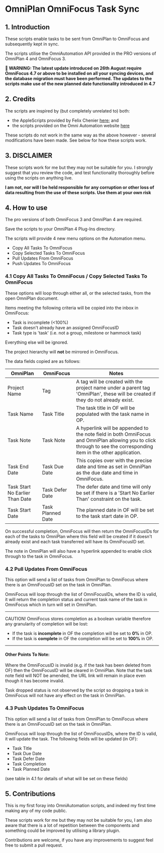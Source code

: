 # OmniPlan OmniFocus Task Sync

## 1. Introduction

These scripts enable tasks to be sent from OmniPlan to OmniFocus and subsequently kept in sync.

The scripts utilise the OmniAutomation API provided in the PRO versions of OmniPlan 4 and OmniFocus 3.

**🚨 WARNING: The latest update introduced on 26th August require OmniFocus 4.7 or above to be installed on all your syncing devices, and the database migration must have been performed. The updates to the scripts make use of the new planned date functionality introduced in 4.7**

## 2. Credits

The scripts are inspired by (but completely unrelated to) both:

* the AppleScripts provided by Felix Chenier [here](http://felixchenier.com/focusplan); and
* the scripts provided on the Omni Automation website [here](https://omni-automation.com/omniplan/app-to-app.html)

These scripts do not work in the same way as the above however - several modifications have been made. See below for how these scripts work.

## 3. DISCLAIMER

These scripts work for me but they may not be suitable for you. I strongly suggest that you review the code, and test functionality thoroughly before using the scripts on anything live.

**I am not, nor will I be held responsible for any corruption or other loss of data resulting from the use of these scripts. Use them at your own risk**

## 4. How to use

The pro versions of both OmniFocus 3 and OmniPlan 4 are required.

Save the scripts to your OmniPlan 4 Plug-Ins directory.

The scripts will provide 4 new menu options on the Automation menu.

* Copy All Tasks To OmniFocus
* Copy Selected Tasks To OmniFocus
* Pull Updates From OmniFocus
* Push Updates To OmniFocus

### 4.1 Copy All Tasks To OmniFocus / Copy Selected Tasks To OmniFocus

These options will loop through either all, or the selected tasks, from the open OmniPlan document.

Items meeting the following criteria will be copied into the inbox in OmniFocus:

* Task is incomplete (<100%)
* Task doesn't already have an assigned OmniFocusID
* Task type is 'task' (i.e. not a group, milestone or hammock task)

Everything else will be ignored.

The project hierarchy will **not** be mirrored in OmniFocus.

The data fields copied are as follows:

| OmniPlan | OmniFocus | Notes |
| ------------- | ------------- | ------------- |
| Project Name | Tag | A tag will be created with the project name under a parent tag 'OmniPlan', these will be created if they do not already exist. |
| Task Name | Task Title | The task title in OF will be populated with the task name in OP. |
| Task Note | Task Note | A hyperlink will be appended to the note field in both OmniFocus and OmniPlan allowing you to click through to see the corresponding item in the other application. |
| Task End Date | Task Due Date | This copies over with the precise date and time as set in OmniPlan as the due date and time in OmniFocus. |
| Task Start No Earlier Than Date | Task Defer Date | The defer date and time will only be set if there is a 'Start No Earlier Than' constraint on the task. |
| Task Start Date | Task Planned Date | The planned date in OF will be set to the task start date in OP. |

On successful completion, OmniFocus will then return the OmniFocusIDs for each of the tasks to OmniPlan where this field will be created if it doesn't already exist and each task transferred will have its OmniFocusID set.

The note in OmniPlan will also have a hyperlink appended to enable click through to the task in OmniFocus.

### 4.2 Pull Updates From OmniFocus

This option will send a list of tasks from OmniPlan to OmniFocus where there is an OmniFocusID set on the task in OmniPlan.

OmniFocus will loop through the list of OmniFocusIDs, where the ID is valid, it will return the completion status and current task name of the task in OmniFocus which in turn will set in OmniPlan.

---

CAUTION! OmniFocus stores completion as a boolean variable therefore any granularity of completion will be lost:

* If the task is **incomplete** in OF the completion will be set to **0%** in OP.
* If the task is **complete** in OF the completion will be set to **100%** in OP.

---

#### Other Points To Note:

Where the OmniFocusID is invalid (e.g. if the task has been deleted from OF) then the OmniFocusID will be cleared in OmniPlan. Note that the task note field will NOT be amended, the URL link will remain in place even though it has become invalid.

Task dropped status is not observed by the script so dropping a task in OmniFocus will not have any effect on the task in OmniPlan.

### 4.3 Push Updates To OmniFocus

This option will send a list of tasks from OmniPlan to OmniFocus where there is an OmniFocusID set on the task in OmniPlan.

OmniFocus will loop through the list of OmniFocusIDs, where the ID is valid, it will update the task. The following fields will be updated (in OF):

* Task Title
* Task Due Date
* Task Defer Date
* Task Completion
* Task Planned Date

(see table in 4.1 for details of what will be set on these fields)

## 5. Contributions
This is my first foray into OmniAutomation scripts, and indeed my first time making any of my code public.

These scripts work for me but they may not be suitable for you, I am also aware that there is a lot of repetition between the components and something could be improved by utilising a library plugin.

Contributions are welcome, if you have any improvements to suggest feel free to submit a pull request.
